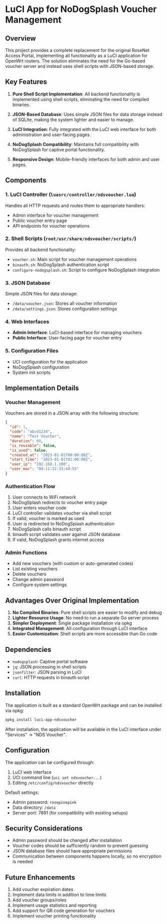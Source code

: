 # LuCI App for NoDogSplash Voucher Management

## Overview

This project provides a complete replacement for the original RoseNet Access Portal, implementing all functionality as a LuCI application for OpenWrt routers. The solution eliminates the need for the Go-based voucher server and instead uses shell scripts with JSON-based storage.

## Key Features

1. **Pure Shell Script Implementation**: All backend functionality is implemented using shell scripts, eliminating the need for compiled binaries.

2. **JSON-Based Database**: Uses simple JSON files for data storage instead of SQLite, making the system lighter and easier to manage.

3. **LuCI Integration**: Fully integrated with the LuCI web interface for both administration and user-facing pages.

4. **NoDogSplash Compatibility**: Maintains full compatibility with NoDogSplash for captive portal functionality.

5. **Responsive Design**: Mobile-friendly interfaces for both admin and user pages.

## Components

### 1. LuCI Controller (`luasrc/controller/ndsvoucher.lua`)

Handles all HTTP requests and routes them to appropriate handlers:
- Admin interface for voucher management
- Public voucher entry page
- API endpoints for voucher operations

### 2. Shell Scripts (`root/usr/share/ndsvoucher/scripts/`)

Provides all backend functionality:
- `voucher.sh`: Main script for voucher management operations
- `binauth.sh`: NoDogSplash authentication script
- `configure-nodogsplash.sh`: Script to configure NoDogSplash integration

### 3. JSON Database

Simple JSON files for data storage:
- `/data/voucher.json`: Stores all voucher information
- `/data/settings.json`: Stores configuration settings

### 4. Web Interfaces

- **Admin Interface**: LuCI-based interface for managing vouchers
- **Public Interface**: User-facing page for voucher entry

### 5. Configuration Files

- UCI configuration for the application
- NoDogSplash configuration
- System init scripts

## Implementation Details

### Voucher Management

Vouchers are stored in a JSON array with the following structure:
```json
{
  "id": 1,
  "code": "abcd1234",
  "name": "Test Voucher",
  "duration": 60,
  "is_reusable": false,
  "is_used": false,
  "created_at": "2023-01-01T00:00:00Z",
  "start_time": "2023-01-01T01:00:00Z",
  "user_ip": "192.168.1.100",
  "user_mac": "00:11:22:33:44:55"
}
```

### Authentication Flow

1. User connects to WiFi network
2. NoDogSplash redirects to voucher entry page
3. User enters voucher code
4. LuCI controller validates voucher via shell script
5. If valid, voucher is marked as used
6. User is redirected to NoDogSplash authentication
7. NoDogSplash calls binauth script
8. binauth script validates user against JSON database
9. If valid, NoDogSplash grants internet access

### Admin Functions

- Add new vouchers (with custom or auto-generated codes)
- List existing vouchers
- Delete vouchers
- Change admin password
- Configure system settings

## Advantages Over Original Implementation

1. **No Compiled Binaries**: Pure shell scripts are easier to modify and debug
2. **Lighter Resource Usage**: No need to run a separate Go server process
3. **Simpler Deployment**: Single package installation via opkg
4. **Integrated Management**: All configuration through LuCI interface
5. **Easier Customization**: Shell scripts are more accessible than Go code

## Dependencies

- `nodogsplash`: Captive portal software
- `jq`: JSON processing in shell scripts
- `jsonfilter`: JSON parsing in LuCI
- `curl`: HTTP requests in binauth script

## Installation

The application is built as a standard OpenWrt package and can be installed via opkg:
```bash
opkg install luci-app-ndsvoucher
```

After installation, the application will be available in the LuCI interface under "Services" -> "NDS Voucher".

## Configuration

The application can be configured through:
1. LuCI web interface
2. UCI command line (`uci set ndsvoucher...`)
3. Editing `/etc/config/ndsvoucher` directly

Default settings:
- Admin password: `rosepinepink`
- Data directory: `/data`
- Server port: 7891 (for compatibility with existing setups)

## Security Considerations

- Admin password should be changed after installation
- Voucher codes should be sufficiently random to prevent guessing
- JSON database files should have appropriate permissions
- Communication between components happens locally, so no encryption is needed

## Future Enhancements

1. Add voucher expiration dates
2. Implement data limits in addition to time limits
3. Add voucher groups/roles
4. Implement usage statistics and reporting
5. Add support for QR code generation for vouchers
6. Implement voucher printing functionality